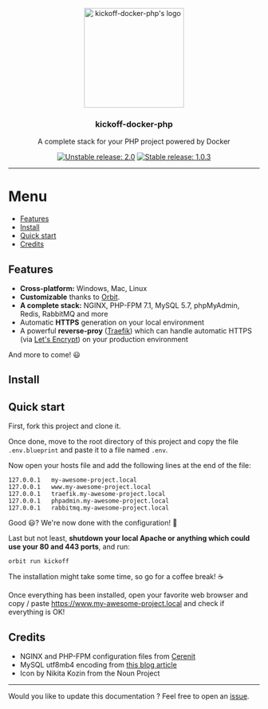 <p align="center">
    <img src="https://user-images.githubusercontent.com/8983173/28176182-c45b1196-67f6-11e7-8d96-fd1aefd3fcab.png" alt="kickoff-docker-php's logo" width="200" height="200" />
</p>
<h3 align="center">kickoff-docker-php</h3>
<p align="center">A complete stack for your PHP project powered by Docker</p>
<p align="center">
    <a href="https://github.com/thecodingmachine/kickoff-docker-php/tree/v2.0.0-alpha1-dev"><img src="https://img.shields.io/badge/unstable-2.0-orange.svg" alt="Unstable release: 2.0"></a>
    <a href="https://github.com/thecodingmachine/kickoff-docker-php/tree/v1.0.3"><img src="https://img.shields.io/badge/stable-1.0.3-green.svg" alt="Stable release: 1.0.3"></a>
</p>

---

# Menu

* [Features](#features)
* [Install](#install)
* [Quick start](#quick-start)
* [Credits](#credits)

## Features

* **Cross-platform:** Windows, Mac, Linux
* **Customizable** thanks to [Orbit](https://github.com/gulien/orbit).
* **A complete stack:** NGINX, PHP-FPM 7.1, MySQL 5.7, phpMyAdmin, Redis, RabbitMQ and more
* Automatic **HTTPS** generation on your local environment
* A powerful **reverse-proy** ([Traefik](https://traefik.io/)) which can handle automatic HTTPS (via [Let's Encrypt](https://letsencrypt.org/))
on your production environment

And more to come! :smiley:

## Install

## Quick start

First, fork this project and clone it.

Once done, move to the root directory of this project and copy the file `.env.blueprint` and paste it to a file
named `.env`.

Now open your hosts file and add the following lines at the end of the file:

```
127.0.0.1   my-awesome-project.local
127.0.0.1   www.my-awesome-project.local
127.0.0.1   traefik.my-awesome-project.local
127.0.0.1   phpadmin.my-awesome-project.local
127.0.0.1   rabbitmq.my-awesome-project.local
```
 
Good :smiley:? We're now done with the configuration! :metal:

Last but not least, **shutdown your local Apache or anything which could use your 80 and 443 ports**, and run:

```
orbit run kickoff
```

The installation might take some time, so go for a coffee break! :coffee: 

Once everything has been installed, open your favorite web browser and copy / paste https://www.my-awesome-project.local 
and check if everything is OK!

## Credits

* NGINX and PHP-FPM configuration files from [Cerenit](https://code.cerenit.fr/cerenit/docker-grav)
* MySQL utf8mb4 encoding from [this blog article](https://mathiasbynens.be/notes/mysql-utf8mb4)
* Icon by Nikita Kozin from the Noun Project

---

Would you like to update this documentation ? Feel free to open an [issue](../../issues).